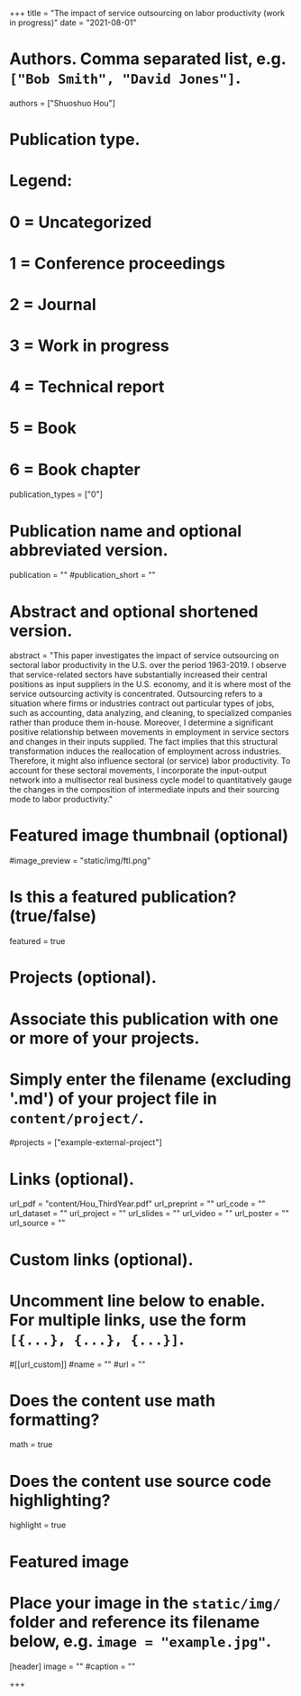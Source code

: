 +++
title = "The impact of service outsourcing on labor productivity (work in progress)"
date = "2021-08-01"

# Authors. Comma separated list, e.g. `["Bob Smith", "David Jones"]`.

authors = ["Shuoshuo Hou"]

# Publication type.
# Legend:
# 0 = Uncategorized
# 1 = Conference proceedings
# 2 = Journal
# 3 = Work in progress
# 4 = Technical report
# 5 = Book
# 6 = Book chapter
publication_types = ["0"]

# Publication name and optional abbreviated version.
publication = ""
#publication_short = ""

# Abstract and optional shortened version.

abstract = "This paper investigates the impact of service outsourcing on sectoral labor productivity in the U.S. over the period 1963-2019. I observe that service-related sectors have substantially increased their central positions as input suppliers in the U.S. economy, and it is where most of the service outsourcing activity is concentrated. Outsourcing refers to a situation where firms or industries contract out particular types of jobs, such as accounting, data analyzing, and cleaning, to specialized companies rather than produce them in-house. Moreover, I determine a significant positive relationship between movements in employment in service sectors and changes in their inputs supplied. The fact implies that this structural transformation induces the reallocation of employment across industries. Therefore, it might also influence sectoral (or service) labor productivity. To account for these sectoral movements, I incorporate the input-output network into a multisector real business cycle model to quantitatively gauge the changes in the composition of intermediate inputs and their sourcing mode to labor productivity."

# Featured image thumbnail (optional)
#image_preview = "static/img/ftl.png"

# Is this a featured publication? (true/false)
featured = true

# Projects (optional).
#   Associate this publication with one or more of your projects.
#   Simply enter the filename (excluding '.md') of your project file in `content/project/`.
#projects = ["example-external-project"]

# Links (optional).
url_pdf = "content/Hou_ThirdYear.pdf"
url_preprint = ""
url_code = ""
url_dataset = ""
url_project = ""
url_slides = ""
url_video = ""
url_poster = ""
url_source = ""

# Custom links (optional).
#   Uncomment line below to enable. For multiple links, use the form `[{...}, {...}, {...}]`.
#[[url_custom]]
#name = ""
#url = ""

# Does the content use math formatting?
math = true

# Does the content use source code highlighting?
highlight = true
  
# Featured image
# Place your image in the `static/img/` folder and reference its filename below, e.g. `image = "example.jpg"`.
[header]
image = ""
#caption = ""

+++
 

